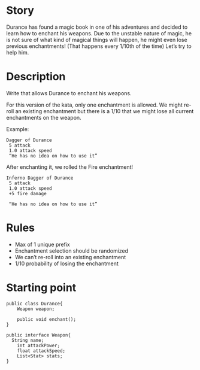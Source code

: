 # Story

Durance has found a magic book in one of his adventures and decided to learn how to enchant his weapons. Due to the unstable nature of magic, he is not sure of what kind of magical things will happen, he might even lose previous enchantments! (That happens every 1/10th of the time) Let’s try to help him.


# Description
Write <INSERT WORD HERE> that allows Durance to enchant his weapons.

For this version of the kata, only one enchantment is allowed. We might re-roll an existing enchantment but there is a 1/10 that we might lose all current enchantments on the weapon.

Example:

```
Dagger of Durance
 5 attack
 1.0 attack speed
 “He has no idea on how to use it”
```
After enchanting it, we rolled the Fire enchantment!

```
Inferno Dagger of Durance
 5 attack
 1.0 attack speed
 +5 fire damage
	
 “He has no idea on how to use it”
```

# Rules

- Max of 1 unique prefix
- Enchantment selection should be randomized
- We can’t re-roll into an existing enchantment
- 1/10 probability of losing the enchantment


# Starting point

```
public class Durance{
	Weapon weapon;

	public void enchant();
}

public interface Weapon{
  String name;
	int attackPower;
	float attackSpeed;
	List<Stat> stats;
}
```
